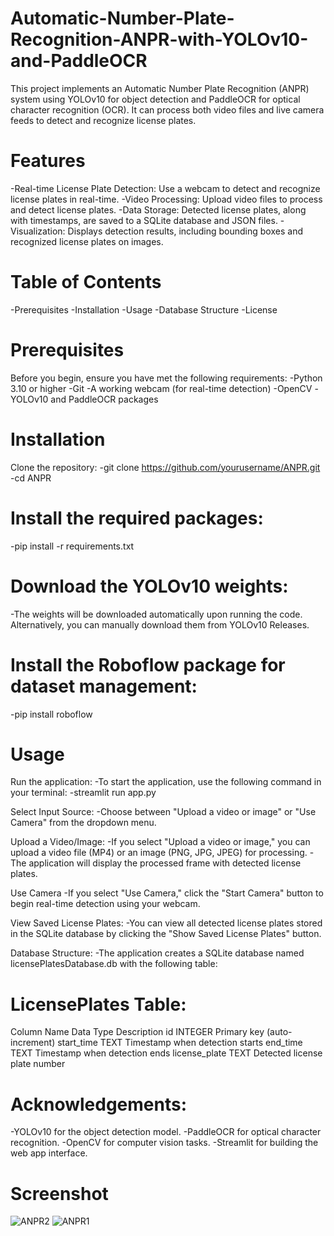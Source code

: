  # Automatic-Number-Plate-Recognition-ANPR-with-YOLOv10-and-PaddleOCR



This project implements an Automatic Number Plate Recognition (ANPR) system using YOLOv10 for object detection and PaddleOCR for optical character recognition (OCR). It can process both video files and live camera feeds to detect and recognize license plates.




# Features
-Real-time License Plate Detection: Use a webcam to detect and recognize license plates in real-time.
-Video Processing: Upload video files to process and detect license plates.
-Data Storage: Detected license plates, along with timestamps, are saved to a SQLite database and JSON files.
-Visualization: Displays detection results, including bounding boxes and recognized license plates on images.





# Table of Contents
-Prerequisites
-Installation
-Usage
-Database Structure
-License




# Prerequisites
Before you begin, ensure you have met the following requirements:
-Python 3.10 or higher
-Git
-A working webcam (for real-time detection)
-OpenCV
-YOLOv10 and PaddleOCR packages




# Installation
Clone the repository:
-git clone https://github.com/yourusername/ANPR.git
-cd ANPR




# Install the required packages:
-pip install -r requirements.txt




# Download the YOLOv10 weights:
-The weights will be downloaded automatically upon running the code. Alternatively, you can manually download them from YOLOv10 Releases.




# Install the Roboflow package for dataset management:
-pip install roboflow




# Usage
Run the application:
-To start the application, use the following command in your terminal:
-streamlit run app.py




Select Input Source:
-Choose between "Upload a video or image" or "Use Camera" from the dropdown menu.




Upload a Video/Image:
-If you select "Upload a video or image," you can upload a video file (MP4) or an image (PNG, JPG, JPEG) for processing.
-The application will display the processed frame with detected license plates.




Use Camera
-If you select "Use Camera," click the "Start Camera" button to begin real-time detection using your webcam.




View Saved License Plates:
-You can view all detected license plates stored in the SQLite database by clicking the "Show Saved License Plates" button.




Database Structure:
-The application creates a SQLite database named licensePlatesDatabase.db with the following table:




# LicensePlates Table:
Column Name	        Data Type	      Description
id	                 INTEGER        	Primary key (auto-increment)
start_time	         TEXT	           Timestamp when detection starts
end_time	           TEXT	           Timestamp when detection ends
license_plate  	    TEXT	           Detected license plate number





# Acknowledgements:
-YOLOv10 for the object detection model.
-PaddleOCR for optical character recognition.
-OpenCV for computer vision tasks.
-Streamlit for building the web app interface.



# Screenshot
![ANPR2](https://github.com/user-attachments/assets/37ef4631-1992-4ae1-9a8a-c81ec97dc293)
![ANPR1](https://github.com/user-attachments/assets/4818e93d-bda4-4b25-9d9f-d0b71cde8be2)

